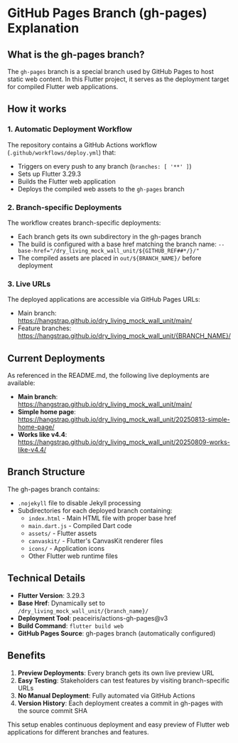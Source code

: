 # GitHub Pages Branch (gh-pages) Explanation

## What is the gh-pages branch?

The `gh-pages` branch is a special branch used by GitHub Pages to host static web content. In this Flutter project, it serves as the deployment target for compiled Flutter web applications.

## How it works

### 1. Automatic Deployment Workflow
The repository contains a GitHub Actions workflow (`.github/workflows/deploy.yml`) that:
- Triggers on every push to any branch (`branches: [ '**' ]`)
- Sets up Flutter 3.29.3
- Builds the Flutter web application
- Deploys the compiled web assets to the `gh-pages` branch

### 2. Branch-specific Deployments
The workflow creates branch-specific deployments:
- Each branch gets its own subdirectory in the gh-pages branch
- The build is configured with a base href matching the branch name: `--base-href="/dry_living_mock_wall_unit/${GITHUB_REF##*/}/"`
- The compiled assets are placed in `out/${BRANCH_NAME}/` before deployment

### 3. Live URLs
The deployed applications are accessible via GitHub Pages URLs:
- Main branch: https://hangstrap.github.io/dry_living_mock_wall_unit/main/
- Feature branches: https://hangstrap.github.io/dry_living_mock_wall_unit/{BRANCH_NAME}/

## Current Deployments

As referenced in the README.md, the following live deployments are available:
- **Main branch**: https://hangstrap.github.io/dry_living_mock_wall_unit/main/
- **Simple home page**: https://hangstrap.github.io/dry_living_mock_wall_unit/20250813-simple-home-page/
- **Works like v4.4**: https://hangstrap.github.io/dry_living_mock_wall_unit/20250809-works-like-v4.4/

## Branch Structure

The gh-pages branch contains:
- `.nojekyll` file to disable Jekyll processing
- Subdirectories for each deployed branch containing:
  - `index.html` - Main HTML file with proper base href
  - `main.dart.js` - Compiled Dart code
  - `assets/` - Flutter assets
  - `canvaskit/` - Flutter's CanvasKit renderer files
  - `icons/` - Application icons
  - Other Flutter web runtime files

## Technical Details

- **Flutter Version**: 3.29.3
- **Base Href**: Dynamically set to `/dry_living_mock_wall_unit/{branch_name}/`
- **Deployment Tool**: peaceiris/actions-gh-pages@v3
- **Build Command**: `flutter build web`
- **GitHub Pages Source**: gh-pages branch (automatically configured)

## Benefits

1. **Preview Deployments**: Every branch gets its own live preview URL
2. **Easy Testing**: Stakeholders can test features by visiting branch-specific URLs
3. **No Manual Deployment**: Fully automated via GitHub Actions
4. **Version History**: Each deployment creates a commit in gh-pages with the source commit SHA

This setup enables continuous deployment and easy preview of Flutter web applications for different branches and features.